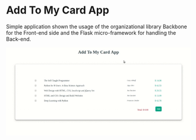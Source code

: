 # Add To My Card App
Simple application shown the usage of the organizational library Backbone for the Front-end side and the Flask micro-framework for handling the Back-end.

![Starting Screen](https://github.com/KawtharE/AddToMyCard/blob/master/assets/addToMyCardApp.gif)
